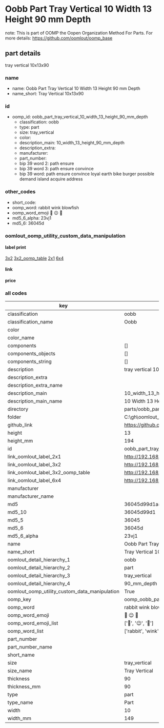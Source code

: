 # Oobb Part Tray Vertical 10 Width 13 Height 90 mm Depth  

note: This is part of OOMP the Oopen Organization Method For Parts. For more details: https://github.com/oomlout/oomp_base

##  part details
  



tray vertical 10x13x90



### name
* name: Oobb Part Tray Vertical 10 Width 13 Height 90 mm Depth
* name_short: Tray Vertical 10x13x90 
### id
* oomp_id: oobb_part_tray_vertical_10_width_13_height_90_mm_depth
  * classification: oobb
  * type: part
  * size: tray_vertical
  * color: 
  * description_main: 10_width_13_height_90_mm_depth
  * description_extra: 
  * manufacturer: 
  * part_number: 
  * bip 39 word 2: path ensure
  * bip 39 word 3: path ensure convince
  * bip 39 word: path ensure convince loyal earth bike burger possible demand island acquire address

### other_codes
* short_code: 
* oomp_word: rabbit wink blowfish
* oomp_word_emoji :rabbit: :wink: :blowfish:
* md5_6_alpha: 23vj1
* md5_6: 36045d






### oomlout_oomp_utility_custom_data_manipulation
#### label print
[3x2](http://192.168.1.245:1112/?label=oomp%2023vj1)
[3x2_oomp_table](http://192.168.1.108:1112/?label=oomp%2023vj1)
[2x1](http://192.168.1.242:1112/?label=oomp%2023vj1)
[6x4](http://192.168.1.55:1112/?label=oomp%2023vj1)    

#### link

                              

#### price







### all codes 
| key | value |  
| --- | --- |  
| classification | oobb |  
| classification_name | Oobb |  
| color |  |  
| color_name |  |  
| components | [] |  
| components_objects | [] |  
| components_string | [] |  
| description | tray vertical 10x13x90 |  
| description_extra |  |  
| description_extra_name |  |  
| description_main | 10_width_13_height_90_mm_depth |  
| description_main_name | 10 Width 13 Height 90 mm Depth |  
| directory | parts/oobb_part_tray_vertical_10_width_13_height_90_mm_depth |  
| folder | C:\gh\oomlout_oobb_version_4_generated_parts\parts\oobb_part_tray_vertical_10_width_13_height_90_mm_depth |  
| github_link | https://github.com/oomlout/oomlout_oomp_part_src/tree/main/parts/oobb_part_tray_vertical_10_width_13_height_90_mm_depth |  
| height | 13 |  
| height_mm | 194 |  
| id | oobb_part_tray_vertical_10_width_13_height_90_mm_depth |  
| link_oomlout_label_2x1 | http://192.168.1.242:1112/?label=oomp%2023vj1 |  
| link_oomlout_label_3x2 | http://192.168.1.245:1112/?label=oomp%2023vj1 |  
| link_oomlout_label_3x2_oomp_table | http://192.168.1.108:1112/?label=oomp%2023vj1 |  
| link_oomlout_label_6x4 | http://192.168.1.55:1112/?label=oomp%2023vj1 |  
| manufacturer |  |  
| manufacturer_name |  |  
| md5 | 36045d99d1a883d458a2b8485f12d507 |  
| md5_10 | 36045d99d1 |  
| md5_5 | 36045 |  
| md5_6 | 36045d |  
| md5_6_alpha | 23vj1 |  
| name | Oobb Part Tray Vertical 10 Width 13 Height 90 mm Depth |  
| name_short | Tray Vertical 10x13x90  |  
| oomlout_detail_hierarchy_1 | oobb |  
| oomlout_detail_hierarchy_2 | part |  
| oomlout_detail_hierarchy_3 | tray_vertical |  
| oomlout_detail_hierarchy_4 | 90_mm_depth |  
| oomlout_oomp_utility_custom_data_manipulation | True |  
| oomp_key | oomp_oobb_part_tray_vertical_10_width_13_height_90_mm_depth |  
| oomp_word | rabbit wink blowfish |  
| oomp_word_emoji | :rabbit: :wink: :blowfish: |  
| oomp_word_emoji_list | [':rabbit:', ':wink:', ':blowfish:'] |  
| oomp_word_list | ['rabbit', 'wink', 'blowfish'] |  
| part_number |  |  
| part_number_name |  |  
| short_name |  |  
| size | tray_vertical |  
| size_name | Tray Vertical |  
| thickness | 90 |  
| thickness_mm | 90 |  
| type | part |  
| type_name | Part |  
| width | 10 |  
| width_mm | 149 |  
